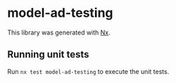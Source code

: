 # model-ad-testing

This library was generated with [Nx](https://nx.dev).

## Running unit tests

Run `nx test model-ad-testing` to execute the unit tests.
